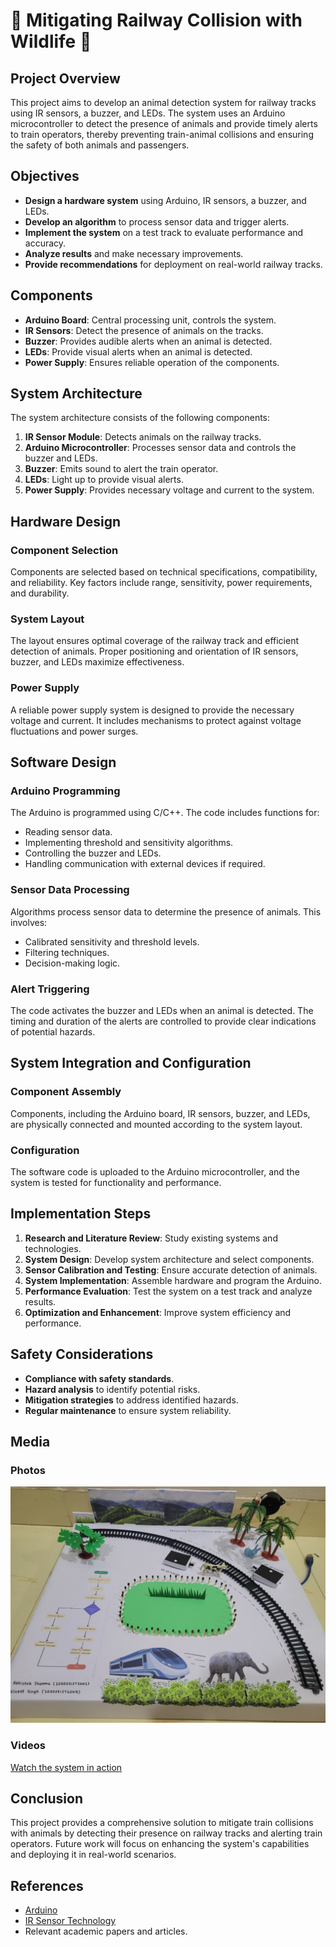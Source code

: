 # 🌟 Mitigating Railway Collision with Wildlife 🌟

## Project Overview

This project aims to develop an animal detection system for railway tracks using IR sensors, a buzzer, and LEDs. The system uses an Arduino microcontroller to detect the presence of animals and provide timely alerts to train operators, thereby preventing train-animal collisions and ensuring the safety of both animals and passengers.

## Objectives

- **Design a hardware system** using Arduino, IR sensors, a buzzer, and LEDs.
- **Develop an algorithm** to process sensor data and trigger alerts.
- **Implement the system** on a test track to evaluate performance and accuracy.
- **Analyze results** and make necessary improvements.
- **Provide recommendations** for deployment on real-world railway tracks.

## Components

- **Arduino Board**: Central processing unit, controls the system.
- **IR Sensors**: Detect the presence of animals on the tracks.
- **Buzzer**: Provides audible alerts when an animal is detected.
- **LEDs**: Provide visual alerts when an animal is detected.
- **Power Supply**: Ensures reliable operation of the components.

## System Architecture

The system architecture consists of the following components:

1. **IR Sensor Module**: Detects animals on the railway tracks.
2. **Arduino Microcontroller**: Processes sensor data and controls the buzzer and LEDs.
3. **Buzzer**: Emits sound to alert the train operator.
4. **LEDs**: Light up to provide visual alerts.
5. **Power Supply**: Provides necessary voltage and current to the system.

## Hardware Design

### Component Selection

Components are selected based on technical specifications, compatibility, and reliability. Key factors include range, sensitivity, power requirements, and durability.

### System Layout

The layout ensures optimal coverage of the railway track and efficient detection of animals. Proper positioning and orientation of IR sensors, buzzer, and LEDs maximize effectiveness.

### Power Supply

A reliable power supply system is designed to provide the necessary voltage and current. It includes mechanisms to protect against voltage fluctuations and power surges.

## Software Design

### Arduino Programming

The Arduino is programmed using C/C++. The code includes functions for:
- Reading sensor data.
- Implementing threshold and sensitivity algorithms.
- Controlling the buzzer and LEDs.
- Handling communication with external devices if required.

### Sensor Data Processing

Algorithms process sensor data to determine the presence of animals. This involves:
- Calibrated sensitivity and threshold levels.
- Filtering techniques.
- Decision-making logic.

### Alert Triggering

The code activates the buzzer and LEDs when an animal is detected. The timing and duration of the alerts are controlled to provide clear indications of potential hazards.

## System Integration and Configuration

### Component Assembly

Components, including the Arduino board, IR sensors, buzzer, and LEDs, are physically connected and mounted according to the system layout.

### Configuration

The software code is uploaded to the Arduino microcontroller, and the system is tested for functionality and performance.

## Implementation Steps

1. **Research and Literature Review**: Study existing systems and technologies.
2. **System Design**: Develop system architecture and select components.
3. **Sensor Calibration and Testing**: Ensure accurate detection of animals.
4. **System Implementation**: Assemble hardware and program the Arduino.
5. **Performance Evaluation**: Test the system on a test track and analyze results.
6. **Optimization and Enhancement**: Improve system efficiency and performance.

## Safety Considerations

- **Compliance with safety standards**.
- **Hazard analysis** to identify potential risks.
- **Mitigation strategies** to address identified hazards.
- **Regular maintenance** to ensure system reliability.

## Media

### Photos

![Photo 1](Media/Railway.jpg)


### Videos

[Watch the system in action](Media/Railway.mp4)

## Conclusion

This project provides a comprehensive solution to mitigate train collisions with animals by detecting their presence on railway tracks and alerting train operators. Future work will focus on enhancing the system's capabilities and deploying it in real-world scenarios.

## References

- [Arduino](https://www.arduino.cc/)
- [IR Sensor Technology](https://en.wikipedia.org/wiki/Infrared_sensor)
- Relevant academic papers and articles.
